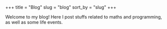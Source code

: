 +++
title = "Blog"
slug = "blog"
sort_by = "slug"
+++

Welcome to my blog! Here I post stuffs related to maths and programming, as well as some life events.